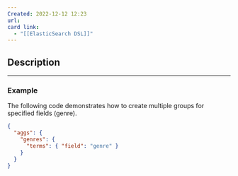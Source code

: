 ```yaml
---
Created: 2022-12-12 12:23
url: 
card link:
  - "[[ElasticSearch DSL]]"
---
```

## Description
---
### Example

The following code demonstrates how to create multiple groups for specified fields (genre).

```json
{
  "aggs": {
    "genres": {
      "terms": { "field": "genre" }
    }
  }
}
```